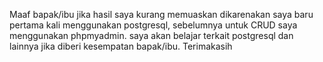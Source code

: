 Maaf bapak/ibu jika hasil saya kurang memuaskan dikarenakan saya baru pertama kali menggunakan postgresql, sebelumnya untuk CRUD saya 
menggunakan phpmyadmin. saya akan belajar terkait postgresql dan lainnya jika diberi kesempatan bapak/ibu. 
Terimakasih 
